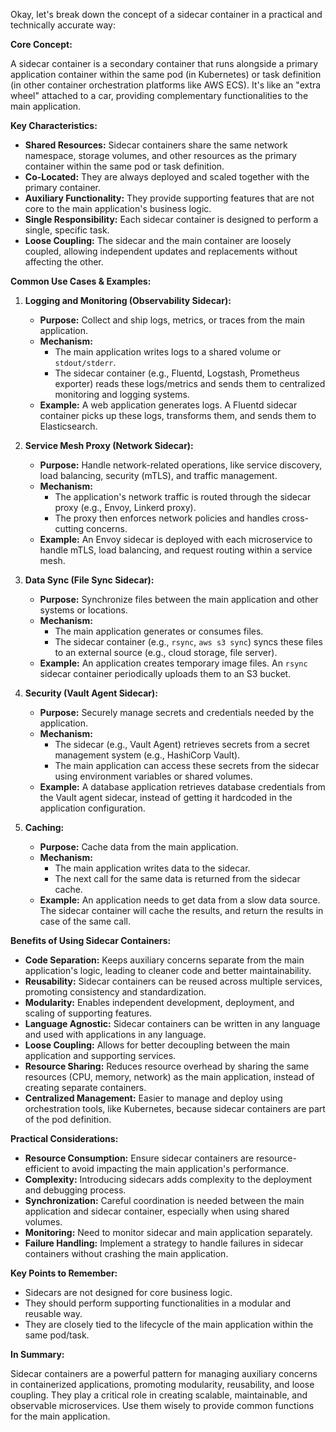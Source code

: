 Okay, let's break down the concept of a sidecar container in a practical and technically accurate way:

**Core Concept:**

A sidecar container is a secondary container that runs alongside a primary application container within the same pod (in Kubernetes) or task definition (in other container orchestration platforms like AWS ECS). It's like an "extra wheel" attached to a car, providing complementary functionalities to the main application.

**Key Characteristics:**

*   **Shared Resources:** Sidecar containers share the same network namespace, storage volumes, and other resources as the primary container within the same pod or task definition.
*   **Co-Located:** They are always deployed and scaled together with the primary container.
*   **Auxiliary Functionality:** They provide supporting features that are not core to the main application's business logic.
*   **Single Responsibility:** Each sidecar container is designed to perform a single, specific task.
*   **Loose Coupling:** The sidecar and the main container are loosely coupled, allowing independent updates and replacements without affecting the other.

**Common Use Cases & Examples:**

1.  **Logging and Monitoring (Observability Sidecar):**

    *   **Purpose:** Collect and ship logs, metrics, or traces from the main application.
    *   **Mechanism:**
        *   The main application writes logs to a shared volume or `stdout/stderr`.
        *   The sidecar container (e.g., Fluentd, Logstash, Prometheus exporter) reads these logs/metrics and sends them to centralized monitoring and logging systems.
    *   **Example:** A web application generates logs. A Fluentd sidecar container picks up these logs, transforms them, and sends them to Elasticsearch.

2.  **Service Mesh Proxy (Network Sidecar):**

    *   **Purpose:** Handle network-related operations, like service discovery, load balancing, security (mTLS), and traffic management.
    *   **Mechanism:**
        *   The application's network traffic is routed through the sidecar proxy (e.g., Envoy, Linkerd proxy).
        *   The proxy then enforces network policies and handles cross-cutting concerns.
    *   **Example:** An Envoy sidecar is deployed with each microservice to handle mTLS, load balancing, and request routing within a service mesh.

3.  **Data Sync (File Sync Sidecar):**

    *   **Purpose:** Synchronize files between the main application and other systems or locations.
    *   **Mechanism:**
        *   The main application generates or consumes files.
        *   The sidecar container (e.g., `rsync`, `aws s3 sync`) syncs these files to an external source (e.g., cloud storage, file server).
    *   **Example:** An application creates temporary image files. An `rsync` sidecar container periodically uploads them to an S3 bucket.

4.  **Security (Vault Agent Sidecar):**

    *   **Purpose:** Securely manage secrets and credentials needed by the application.
    *   **Mechanism:**
        *   The sidecar (e.g., Vault Agent) retrieves secrets from a secret management system (e.g., HashiCorp Vault).
        *   The main application can access these secrets from the sidecar using environment variables or shared volumes.
    *   **Example:** A database application retrieves database credentials from the Vault agent sidecar, instead of getting it hardcoded in the application configuration.

5.  **Caching:**

    *   **Purpose:** Cache data from the main application.
    *   **Mechanism:**
        *   The main application writes data to the sidecar.
        *   The next call for the same data is returned from the sidecar cache.
    *   **Example:** An application needs to get data from a slow data source. The sidecar container will cache the results, and return the results in case of the same call.

**Benefits of Using Sidecar Containers:**

*   **Code Separation:** Keeps auxiliary concerns separate from the main application's logic, leading to cleaner code and better maintainability.
*   **Reusability:** Sidecar containers can be reused across multiple services, promoting consistency and standardization.
*   **Modularity:** Enables independent development, deployment, and scaling of supporting features.
*   **Language Agnostic:** Sidecar containers can be written in any language and used with applications in any language.
*   **Loose Coupling:** Allows for better decoupling between the main application and supporting services.
*   **Resource Sharing:** Reduces resource overhead by sharing the same resources (CPU, memory, network) as the main application, instead of creating separate containers.
*   **Centralized Management:** Easier to manage and deploy using orchestration tools, like Kubernetes, because sidecar containers are part of the pod definition.

**Practical Considerations:**

*   **Resource Consumption:** Ensure sidecar containers are resource-efficient to avoid impacting the main application's performance.
*   **Complexity:** Introducing sidecars adds complexity to the deployment and debugging process.
*   **Synchronization:** Careful coordination is needed between the main application and sidecar container, especially when using shared volumes.
*   **Monitoring:** Need to monitor sidecar and main application separately.
*   **Failure Handling:** Implement a strategy to handle failures in sidecar containers without crashing the main application.

**Key Points to Remember:**

*   Sidecars are not designed for core business logic.
*   They should perform supporting functionalities in a modular and reusable way.
*   They are closely tied to the lifecycle of the main application within the same pod/task.

**In Summary:**

Sidecar containers are a powerful pattern for managing auxiliary concerns in containerized applications, promoting modularity, reusability, and loose coupling. They play a critical role in creating scalable, maintainable, and observable microservices. Use them wisely to provide common functions for the main application.
